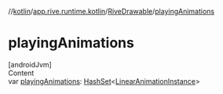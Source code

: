 //[kotlin](../../../index.md)/[app.rive.runtime.kotlin](../index.md)/[RiveDrawable](index.md)/[playingAnimations](playing-animations.md)



# playingAnimations  
[androidJvm]  
Content  
var [playingAnimations](playing-animations.md): [HashSet](https://kotlinlang.org/api/latest/jvm/stdlib/kotlin.collections/-hash-set/index.html)<[LinearAnimationInstance](../../app.rive.runtime.kotlin.core/-linear-animation-instance/index.md)>  



